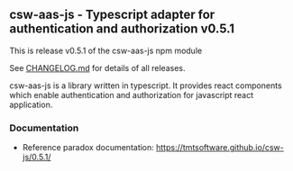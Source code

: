 ## csw-aas-js - Typescript adapter for authentication and authorization v0.5.1

This is release v0.5.1 of the csw-aas-js npm module

See [CHANGELOG.md](CHANGELOG.md) for details of all releases.

csw-aas-js is a library written in typescript. It provides react components which enable
authentication and authorization for javascript react application.

### Documentation
- Reference paradox documentation: https://tmtsoftware.github.io/csw-js/0.5.1/
